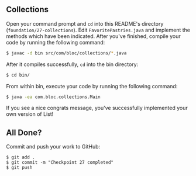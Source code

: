 ## Collections

Open your command prompt and `cd` into this README's directory (`foundation/27-collections`). 
Edit `FavoritePastries.java` and implement the methods which have been indicated. After you've finished, 
compile your code by running the following command:

```bash
$ javac -d bin src/com/bloc/collections/*.java 
```

After it compiles successfully, `cd` into the bin directory:

```bash
$ cd bin/
```

From within bin, execute your code by running the following command:

```bash
$ java -ea com.bloc.collections.Main
```

If you see a nice congrats message, you've successfully implemented your own version of List!

## All Done?

Commit and push your work to GitHub:

```bash(/Users/your_user_name/where/you/keep/your/work/android-source)
$ git add .
$ git commit -m "Checkpoint 27 completed"
$ git push
```